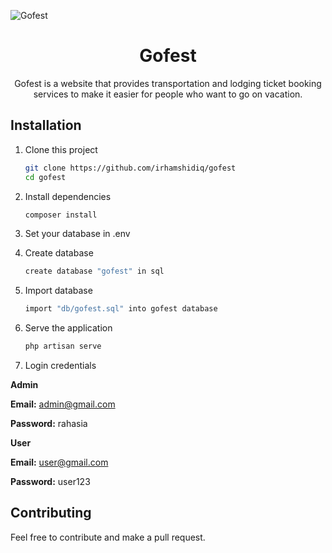 ![Gofest](https://user-images.githubusercontent.com/64916445/175939509-fee22429-efca-4720-8bd2-67bcedc5ec50.jpg)

<h1 align="center">Gofest</h1>
<p align="center">Gofest is a website that provides transportation and lodging ticket booking services to make it easier for people who want to go on vacation.</p>

## Installation

1. Clone this project
   ```bash
   git clone https://github.com/irhamshidiq/gofest
   cd gofest
   ```
2. Install dependencies

   ```bash
   composer install
   ```

3. Set your database in .env

4. Create database

   ```bash
   create database "gofest" in sql
   ```

5. Import database

   ```bash
   import "db/gofest.sql" into gofest database
   ```

6. Serve the application

   ```bash
   php artisan serve
   ```

7. Login credentials

**Admin**

**Email:** admin@gmail.com

**Password:** rahasia

**User**

**Email:** user@gmail.com

**Password:** user123

## Contributing

Feel free to contribute and make a pull request.
